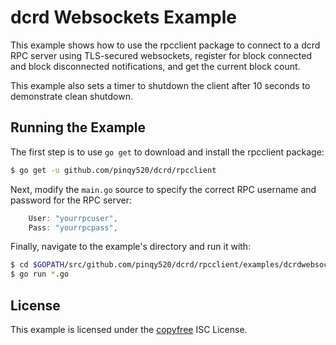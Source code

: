 dcrd Websockets Example
=======================

This example shows how to use the rpcclient package to connect to a dcrd RPC
server using TLS-secured websockets, register for block connected and block
disconnected notifications, and get the current block count.

This example also sets a timer to shutdown the client after 10 seconds to
demonstrate clean shutdown.

## Running the Example

The first step is to use `go get` to download and install the rpcclient package:

```bash
$ go get -u github.com/pinqy520/dcrd/rpcclient
```

Next, modify the `main.go` source to specify the correct RPC username and
password for the RPC server:

```Go
	User: "yourrpcuser",
	Pass: "yourrpcpass",
```

Finally, navigate to the example's directory and run it with:

```bash
$ cd $GOPATH/src/github.com/pinqy520/dcrd/rpcclient/examples/dcrdwebsockets
$ go run *.go
```

## License

This example is licensed under the [copyfree](http://copyfree.org) ISC License.
